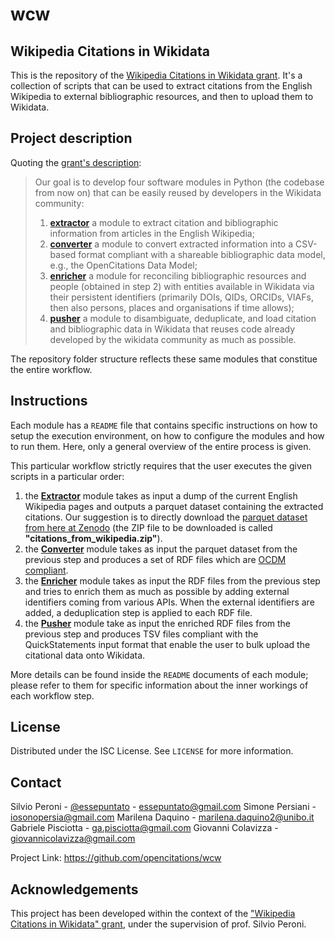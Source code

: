 # wcw
## Wikipedia Citations in Wikidata

This is the repository of the [Wikipedia Citations in Wikidata grant](https://meta.wikimedia.org/wiki/Wikicite/grant/Wikipedia_Citations_in_Wikidata).
It's a collection of scripts that can be used to extract citations from the English Wikipedia to 
external bibliographic resources, and then to upload them to Wikidata.

## Project description
Quoting the [grant's description](https://meta.wikimedia.org/wiki/Wikicite/grant/Wikipedia_Citations_in_Wikidata#Description):

> Our goal is to develop four software modules in Python (the codebase from now on) that can be
>    easily reused by developers in the Wikidata community:
>  1. [**extractor**](Extractor) a module to extract citation and bibliographic information from articles in
>    the English Wikipedia;
>  2. [**converter**](Converter) a module to convert extracted information into a CSV-based format compliant
>    with a shareable bibliographic data model, e.g., the OpenCitations Data Model;
>  3. [**enricher**](Enricher) a module for reconciling bibliographic resources and people (obtained in step 2)
>    with entities available in Wikidata via their persistent identifiers (primarily DOIs, 
>    QIDs, ORCIDs, VIAFs, then also persons, places and organisations if time allows);
>  4. [**pusher**](Pusher) a module to disambiguate, deduplicate, and load citation and bibliographic data
>    in Wikidata that reuses code already developed by the wikidata community as much as possible.

The repository folder structure reflects these same modules that constitue the entire workflow.

## Instructions
Each module has a `README` file that contains specific instructions on how to setup the execution
environment, on how to configure the modules and how to run them. Here, only a general overview of the 
entire process is given.

This particular workflow strictly requires that the user executes the given scripts in a particular
order:
  1. the [**Extractor**](Extractor) module takes as input a dump of the current English Wikipedia pages and outputs 
     a parquet dataset containing the extracted citations. Our suggestion is to directly download the
     [parquet dataset from here at Zenodo](https://zenodo.org/record/3940692#.X9JOIun0mL8) (the ZIP 
     file to be downloaded is called **"citations_from_wikipedia.zip"**).
  2. the [**Converter**](Converter) module takes as input the parquet dataset from the previous step and produces a 
     set of RDF files which are [OCDM compliant](https://figshare.com/articles/online_resource/Metadata_for_the_OpenCitations_Corpus/3443876).
  3. the [**Enricher**](Enricher) module takes as input the RDF files from the previous step and tries to enrich them
     as much as possible by adding external identifiers coming from various APIs. When the external
     identifiers are added, a deduplication step is applied to each RDF file.
  4. the [**Pusher**](Pusher) module take as input the enriched RDF files from the previous step and produces TSV
     files compliant with the QuickStatements input format that enable the user to bulk upload the
     citational data onto Wikidata.

More details can be found inside the `README` documents of each module; please refer to them for specific
information about the inner workings of each workflow step.

## License
Distributed under the ISC License. See `LICENSE` for more information.

## Contact
Silvio Peroni - [@essepuntato](https://twitter.com/essepuntato) - essepuntato@gmail.com
Simone Persiani - iosonopersia@gmail.com
Marilena Daquino - marilena.daquino2@unibo.it
Gabriele Pisciotta - ga.pisciotta@gmail.com
Giovanni Colavizza - giovannicolavizza@gmail.com

Project Link: https://github.com/opencitations/wcw

## Acknowledgements
This project has been developed within the context of the ["Wikipedia Citations in Wikidata" grant](https://meta.wikimedia.org/wiki/Wikicite/grant/Wikipedia_Citations_in_Wikidata), 
under the supervision of prof. Silvio Peroni.
